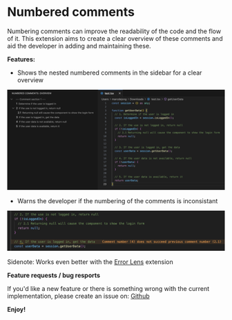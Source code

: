# Numbered comments

Numbering comments can improve the readability of the code and the flow of it. This extension aims to create a clear overview of these comments and aid the developer in adding and maintaining these.

**Features:**

* Shows the nested numbered comments in the sidebar for a clear overview

![Sidebar](./assets/sidebar.png)

* Warns the developer if the numbering of the comments is inconsistant

![Warnings](./assets/warnings.png)

Sidenote: Works even better with the [Error Lens](https://marketplace.visualstudio.com/items?itemName=usernamehw.errorlens) extension

**Feature requests / bug resports**

If you'd like a new feature or there is something wrong with the current implementation, please create an issue on: [Github](https://github.com/Marcdj-02/numbered-comments/issues)

**Enjoy!**